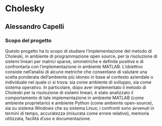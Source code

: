 # Cholesky

## Alessandro Capelli

### Scopo del progetto

Questo progetto ha lo scopo di studiare l’implementazione del metodo di Choleski, in ambiente di programmazione open source, per la risoluzione di sistemi lineari per matrici sparse, simmetriche e definite positive e di confrontarla con l’implementazione in ambiente MATLAB. L’obiettivo consiste nell’analisi di alcune metriche che consentano di valutare una scelta ponderata dell’ambiente più idoneo in base al contesto aziendale o individuale nel quale ci si trova: sia come ambiente di sviluppo, sia come sistema operativo. In particolare, dopo aver implementato il metodo di Choleski per la risoluzione di sistemi lineari, è stato analizzato il comportamento di tale implementazione in ambiente MATLAB (come ambiente proprietario) e ambiente Python (come ambiente open-source), sia su sistema Windows che su sistema Linux; i confronti sono avvenuti in termini di tempo, accuratezza (misurata come errore relativo), memoria utilizzata, facilità d’uso e documentazione.
